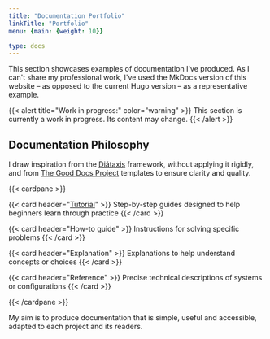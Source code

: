 ```yaml
---
title: "Documentation Portfolio"
linkTitle: "Portfolio"
menu: {main: {weight: 10}}

type: docs
---
```


This section showcases examples of documentation I've produced. As I can't share my professional work, I've used the MkDocs version of this website – as opposed to the current Hugo version – as a representative example.

{{< alert title="Work in progress:" color="warning" >}}
This section is currently a work in progress. Its content may change.
{{< /alert >}}

## Documentation Philosophy

I draw inspiration from the [Diátaxis](https://diataxis.fr/) framework, without applying it rigidly, and from [The Good Docs Project](https://www.thegooddocsproject.dev/) templates to ensure clarity and quality.

{{< cardpane >}}

{{< card header="[Tutorial](./tutorial/)" >}}
Step-by-step guides designed to help beginners learn through practice
{{< /card >}}

{{< card header="How-to guide" >}}
Instructions for solving specific problems
{{< /card >}}

{{< card header="Explanation" >}}
Explanations to help understand concepts or choices
{{< /card >}}

{{< card header="Reference" >}}
Precise technical descriptions of systems or configurations
{{< /card >}}

{{< /cardpane >}}

My aim is to produce documentation that is simple, useful and accessible, adapted to each project and its readers.
